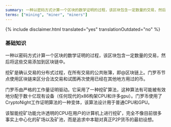 ```yaml
---
summary: 一种以密码方式计算一个区块的数学证明的过程，该区块包含一定数量的交易，然后将这些交易添加到区块链中。
terms: ["mining", "miner", "miners"]
---
```


{% include disclaimer.html translated="yes" translationOutdated="no" %}

### 基础知识

一种以密码方式计算一个区块的数学证明的过程，该区块包含一定数量的交易，然后将这些交易添加到区块链中。

挖矿是确认交易的分布式过程，在所有交易的公共账簿，即@区块链上。门罗币节点使用区块链来区分合法交易和试图再次使用已经在其他地方用过的币。

门罗币由严格的工作量证明驱动。它采用了一种挖矿算法，这种算法有可能被有效地分配于数十亿现有设备（任何现代的x86构架CPU和许多gpu）。门罗币使用了CryptoNight工作证明算法的一种变体，该算法设计用于普通CPU和GPU。

该智能挖矿功能允许透明的CPU在用户的计算机上进行挖矿，完全不像目前很多事实上中心化的矿场以及矿池，而是追求中本聪对真正P2P货币的最初设想。
